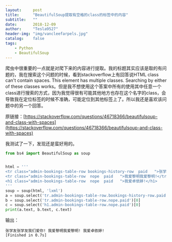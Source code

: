 ```yaml
---
layout:     post
title:      "BeautifulSoup提取有空格的class的标签中的内容"
subtitle:   ""
date:       2018-12-09
author:     "Tesla9527"
header-img: "img/vancleefarpels.jpg"
catalog:    false
tags:
    - Python
    - BeautifulSoup
---
```

爬虫中很重要的一点就是对爬下来的内容进行提取。我的标题其实应该是取的有问题的，我在搜索这个问题的时候，看到stackoverflow上有回答说HTML class can't contain spaces. This element has multiple classes. Searching by either of these classes works。但是我不想使用这个答案中所有的使用其中任意一个class进行搜索的方式，因为我觉得很有可能其他地方也存在这个名字的class，会导致我在定位标签的时候不准确，可能定位到其他标签上了。所以我还是喜欢该问题中的另一个回答。

原链接：[https://stackoverflow.com/questions/46718366/beautifulsoup-and-class-with-spaces](https://stackoverflow.com/questions/46718366/beautifulsoup-and-class-with-spaces)

我测试了一下，发现还是蛮好用的。
```python
from bs4 import BeautifulSoup as soup


html = '''
<tr class="admin-bookings-table-row bookings-history-row  paid   ">张学友张学友我们爱你!</tr>
<tr class="admin-bookings-table-row  nope  paid   ">我爱黎明我爱黎明!</tr>
<h1 class="admin-bookings-table-row  nope  paid   ">我爱卓依婷!</h1>
'''
soup = soup(html, 'lxml')
a = soup.select('tr.admin-bookings-table-row.bookings-history-row.paid')[0]
b = soup.select('tr.admin-bookings-table-row.nope.paid')[0]
c = soup.select('h1.admin-bookings-table-row.nope.paid')[0]
print(a.text, b.text, c.text)
```

输出：
```
张学友张学友我们爱你! 我爱黎明我爱黎明! 我爱卓依婷!
[Finished in 0.7s]
```